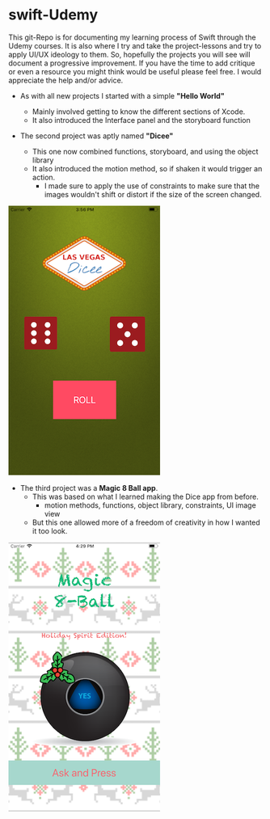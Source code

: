 # swift-Udemy
This git-Repo is for documenting my learning process of Swift through the Udemy courses. It is also where I try and take the project-lessons and try to apply UI/UX ideology to them. So, hopefully the projects you will see will document a progressive improvement. If you have the time to add critique or even a resource you might think would be useful please feel free. I would appreciate the help and/or advice.

- As with all new projects I started with a simple **"Hello World"**
  * Mainly involved getting to know the different sections of Xcode.
  * It also introduced the Interface panel and the storyboard function

- The second project was aptly named **"Dicee"**
  * This one now combined functions, storyboard, and using the object library
  * It also introduced the motion method, so if shaken it would trigger an action.
	* I made sure to apply the use of constraints to make sure that the images wouldn't shift or distort if the size of the screen changed.

![Screenshot of Dicee App](https://raw.githubusercontent.com/jaysonbourne/swift-Udemy/master/ScreenShots/diceSimulation.png)

- The third project was a **Magic 8 Ball app**.
  * This was based on what I learned making the Dice app from before.
    * motion methods, functions, object library, constraints, UI image view
  * But this one allowed more of a freedom of creativity in how I wanted it too look. 

![Screenshot of Dicee App](https://github.com/jaysonbourne/swift-Udemy/blob/master/ScreenShots/Magic8Ball.png)
